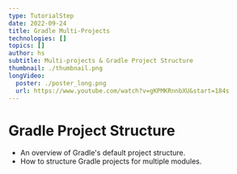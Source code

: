 ```yaml
---
type: TutorialStep
date: 2022-09-24
title: Gradle Multi-Projects
technologies: []
topics: []
author: hs
subtitle: Multi-projects & Gradle Project Structure
thumbnail: ./thumbnail.png
longVideo:
  poster: ./poster_long.png
  url: https://www.youtube.com/watch?v=gKPMKRnnbXU&start=184s
---
```


# Gradle Project Structure

* An overview of Gradle's default project structure.
* How to structure Gradle projects for multiple modules.
